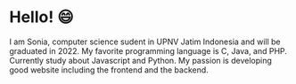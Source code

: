 # Hello! :smile:
I am Sonia, computer science sudent in UPNV Jatim Indonesia and will be graduated in 2022. My favorite programming language is C, Java, and PHP. Currently study about Javascript and Python. My passion is developing good website including the frontend and the backend.
